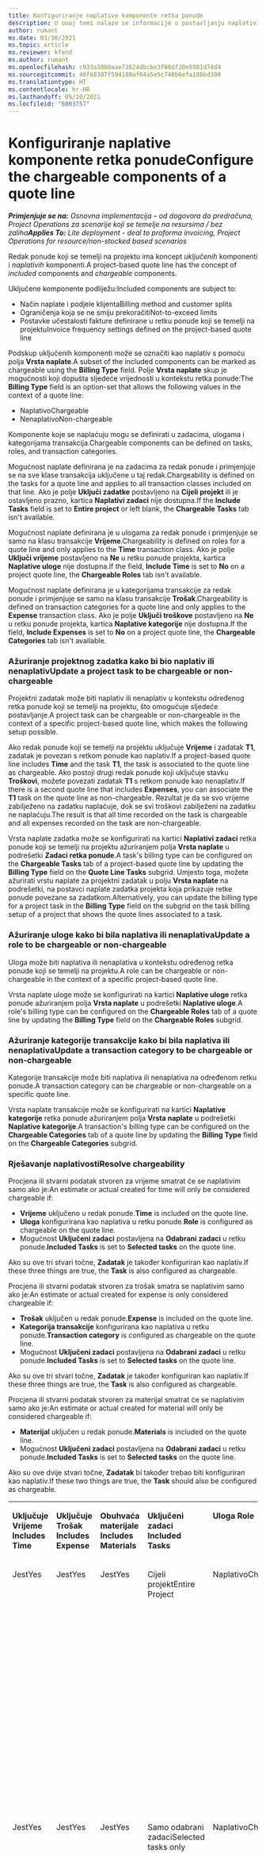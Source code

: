 ```yaml
---
title: Konfiguriranje naplative komponente retka ponude
description: U ovoj temi nalaze se informacije o postavljanju naplativih i nenaplativih komponenti na retku ponude koji se temelji na projektu.
author: rumant
ms.date: 03/30/2021
ms.topic: article
ms.reviewer: kfend
ms.author: rumant
ms.openlocfilehash: c933a3800aae72624dbcbe3f06df20e5981d74d4
ms.sourcegitcommit: 40f68387f594180af64a5e5c748b6efa188bd300
ms.translationtype: HT
ms.contentlocale: hr-HR
ms.lasthandoff: 05/10/2021
ms.locfileid: "6003757"
---
```

# <a name="configure-the-chargeable-components-of-a-quote-line"></a><span data-ttu-id="b0377-103">Konfiguriranje naplative komponente retka ponude</span><span class="sxs-lookup"><span data-stu-id="b0377-103">Configure the chargeable components of a quote line</span></span> 

<span data-ttu-id="b0377-104">_**Primjenjuje se na:** Osnovna implementacija – od dogovora do predračuna, Project Operations za scenarije koji se temelje na resursima / bez zaliha_</span><span class="sxs-lookup"><span data-stu-id="b0377-104">_**Applies To:** Lite deployment - deal to proforma invoicing, Project Operations for resource/non-stocked based scenarios_</span></span>

<span data-ttu-id="b0377-105">Redak ponude koji se temelji na projektu ima koncept *uključenih* komponenti i *naplativih* komponenti.</span><span class="sxs-lookup"><span data-stu-id="b0377-105">A project-based quote line has the concept of *included* components and *chargeable* components.</span></span>

<span data-ttu-id="b0377-106">Uključene komponente podliježu:</span><span class="sxs-lookup"><span data-stu-id="b0377-106">Included components are subject to:</span></span>

  - <span data-ttu-id="b0377-107">Način naplate i podjele klijenta</span><span class="sxs-lookup"><span data-stu-id="b0377-107">Billing method and customer splits</span></span>
  - <span data-ttu-id="b0377-108">Ograničenja koja se ne smiju prekoračiti</span><span class="sxs-lookup"><span data-stu-id="b0377-108">Not-to-exceed limits</span></span> 
  - <span data-ttu-id="b0377-109">Postavke učestalosti fakture definirane u retku ponude koji se temelji na projektu</span><span class="sxs-lookup"><span data-stu-id="b0377-109">Invoice frequency settings defined on the project-based quote line</span></span>

<span data-ttu-id="b0377-110">Podskup uključenih komponenti može se označiti kao naplativ s pomoću polja **Vrsta naplate**.</span><span class="sxs-lookup"><span data-stu-id="b0377-110">A subset of the included components can be marked as chargeable using the **Billing Type** field.</span></span> <span data-ttu-id="b0377-111">Polje **Vrsta naplate** skup je mogućnosti koji dopušta sljedeće vrijednosti u kontekstu retka ponude:</span><span class="sxs-lookup"><span data-stu-id="b0377-111">The **Billing Type** field is an option-set that allows the following values in the context of a quote line:</span></span>

  - <span data-ttu-id="b0377-112">Naplativo</span><span class="sxs-lookup"><span data-stu-id="b0377-112">Chargeable</span></span>
  - <span data-ttu-id="b0377-113">Nenaplativo</span><span class="sxs-lookup"><span data-stu-id="b0377-113">Non-chargeable</span></span>

<span data-ttu-id="b0377-114">Komponente koje se naplaćuju mogu se definirati u zadacima, ulogama i kategorijama transakcija.</span><span class="sxs-lookup"><span data-stu-id="b0377-114">Chargeable components can be defined on tasks, roles, and transaction categories.</span></span>

<span data-ttu-id="b0377-115">Mogućnost naplate definirana je na zadacima za redak ponude i primjenjuje se na sve klase transakcija uključene u taj redak.</span><span class="sxs-lookup"><span data-stu-id="b0377-115">Chargeability is defined on the tasks for a quote line and applies to all transaction classes included on that line.</span></span> <span data-ttu-id="b0377-116">Ako je polje **Uključi zadatke** postavljeno na **Cijeli projekt** ili je ostavljeno prazno, kartica **Naplativi zadaci** nije dostupna.</span><span class="sxs-lookup"><span data-stu-id="b0377-116">If the **Include Tasks** field is set to **Entire project** or left blank, the **Chargeable Tasks** tab isn't available.</span></span>

<span data-ttu-id="b0377-117">Mogućnost naplate definirana je u ulogama za redak ponude i primjenjuje se samo na klasu transakcije **Vrijeme**.</span><span class="sxs-lookup"><span data-stu-id="b0377-117">Chargeability is defined on roles for a quote line and only applies to the **Time** transaction class.</span></span> <span data-ttu-id="b0377-118">Ako je polje **Uključi vrijeme** postavljeno na **Ne** u retku ponude projekta, kartica **Naplative uloge** nije dostupna.</span><span class="sxs-lookup"><span data-stu-id="b0377-118">If the field, **Include Time** is set to **No** on a project quote line, the **Chargeable Roles** tab isn't available.</span></span>

<span data-ttu-id="b0377-119">Mogućnost naplate definirana je u kategorijama transakcije za redak ponude i primjenjuje se samo na klasu transakcije **Trošak**.</span><span class="sxs-lookup"><span data-stu-id="b0377-119">Chargeability is defined on transaction categories for a  quote line and only applies to the **Expense** transaction class.</span></span> <span data-ttu-id="b0377-120">Ako je polje **Uključi troškove** postavljeno na **Ne** u retku ponude projekta, kartica **Naplative kategorije** nije dostupna.</span><span class="sxs-lookup"><span data-stu-id="b0377-120">If the field, **Include Expenses** is set to **No** on a project quote line, the **Chargeable Categories** tab isn't available.</span></span>

### <a name="update-a-project-task-to-be-chargeable-or-non-chargeable"></a><span data-ttu-id="b0377-121">Ažuriranje projektnog zadatka kako bi bio naplativ ili nenaplativ</span><span class="sxs-lookup"><span data-stu-id="b0377-121">Update a project task to be chargeable or non-chargeable</span></span>

<span data-ttu-id="b0377-122">Projektni zadatak može biti naplativ ili nenaplativ u kontekstu određenog retka ponude koji se temelji na projektu, što omogućuje sljedeće postavljanje.</span><span class="sxs-lookup"><span data-stu-id="b0377-122">A project task can be chargeable or non-chargeable in the context of a specific project-based quote line, which makes the following setup possible.</span></span>

<span data-ttu-id="b0377-123">Ako redak ponude koji se temelji na projektu uključuje **Vrijeme** i zadatak **T1**, zadatak je povezan s retkom ponude kao naplativ.</span><span class="sxs-lookup"><span data-stu-id="b0377-123">If a project-based quote line includes **Time** and the task **T1**, the task is associated to the quote line as chargeable.</span></span> <span data-ttu-id="b0377-124">Ako postoji drugi redak ponude koji uključuje stavku **Troškovi**, možete povezati zadatak **T1** s retkom ponude kao nenaplativ.</span><span class="sxs-lookup"><span data-stu-id="b0377-124">If there is a second quote line that includes **Expenses**, you can associate the **T1** task on the quote line as non-chargeable.</span></span> <span data-ttu-id="b0377-125">Rezultat je da se svo vrijeme zabilježeno na zadatku naplaćuje, dok se svi troškovi zabilježeni na zadatku ne naplaćuju.</span><span class="sxs-lookup"><span data-stu-id="b0377-125">The result is that all time recorded on the task is chargeable and all expenses recorded on the task are non-chargeable.</span></span>

<span data-ttu-id="b0377-126">Vrsta naplate zadatka može se konfigurirati na kartici **Naplativi zadaci** retka ponude koji se temelji na projektu ažuriranjem polja **Vrsta naplate** u podrešetki **Zadaci retka ponude**.</span><span class="sxs-lookup"><span data-stu-id="b0377-126">A task's billing type can be configured on the **Chargeable Tasks** tab of a project-based quote line by updating the **Billing Type** field on the **Quote Line Tasks** subgrid.</span></span> <span data-ttu-id="b0377-127">Umjesto toga, možete ažurirati vrstu naplate za projektni zadatak u polju **Vrsta naplate** na podrešetki, na postavci naplate zadatka projekta koja prikazuje retke ponude povezane sa zadatkom.</span><span class="sxs-lookup"><span data-stu-id="b0377-127">Alternatively, you can update the billing type for a project task in the **Billing Type** field on the subgrid on the task billing setup of a project that shows the quote lines associated to a task.</span></span>

### <a name="update-a-role-to-be-chargeable-or-non-chargeable"></a><span data-ttu-id="b0377-128">Ažuriranje uloge kako bi bila naplativa ili nenaplativa</span><span class="sxs-lookup"><span data-stu-id="b0377-128">Update a role to be chargeable or non-chargeable</span></span>

<span data-ttu-id="b0377-129">Uloga može biti naplativa ili nenaplativa u kontekstu određenog retka ponude koji se temelji na projektu.</span><span class="sxs-lookup"><span data-stu-id="b0377-129">A role can be chargeable or non-chargeable in the context of a specific project-based quote line.</span></span>

<span data-ttu-id="b0377-130">Vrsta naplate uloge može se konfigurirati na kartici **Naplative uloge** retka ponude ažuriranjem polja **Vrsta naplate** u podrešetki **Naplative uloge**.</span><span class="sxs-lookup"><span data-stu-id="b0377-130">A role's billing type can be configured on the **Chargeable Roles** tab of a quote line by updating the **Billing Type** field on the **Chargeable Roles** subgrid.</span></span>

### <a name="update-a-transaction-category-to-be-chargeable-or-non-chargeable"></a><span data-ttu-id="b0377-131">Ažuriranje kategorije transakcije kako bi bila naplativa ili nenaplativa</span><span class="sxs-lookup"><span data-stu-id="b0377-131">Update a transaction category to be chargeable or non-chargeable</span></span>

<span data-ttu-id="b0377-132">Kategorije transakcije može biti naplativa ili nenaplativa na određenom retku ponude.</span><span class="sxs-lookup"><span data-stu-id="b0377-132">A transaction category can be chargeable or non-chargeable on a specific quote line.</span></span>

<span data-ttu-id="b0377-133">Vrsta naplate transakcije može se konfigurirati na kartici **Naplative kategorije** retka ponude ažuriranjem polja **Vrsta naplate** u podrešetki **Naplative kategorije**.</span><span class="sxs-lookup"><span data-stu-id="b0377-133">A transaction's billing type can be configured on the **Chargeable Categories** tab of a quote line by updating the **Billing Type** field on the **Chargeable Categories** subgrid.</span></span>

### <a name="resolve-chargeability"></a><span data-ttu-id="b0377-134">Rješavanje naplativosti</span><span class="sxs-lookup"><span data-stu-id="b0377-134">Resolve chargeability</span></span>
<span data-ttu-id="b0377-135">Procjena ili stvarni podatak stvoren za vrijeme smatrat će se naplativim samo ako je:</span><span class="sxs-lookup"><span data-stu-id="b0377-135">An estimate or actual created for time will only be considered chargeable if:</span></span>

   - <span data-ttu-id="b0377-136">**Vrijeme** uključeno u redak ponude.</span><span class="sxs-lookup"><span data-stu-id="b0377-136">**Time** is included on the quote line.</span></span>
   - <span data-ttu-id="b0377-137">**Uloga** konfigurirana kao naplativa u retku ponude.</span><span class="sxs-lookup"><span data-stu-id="b0377-137">**Role** is configured as chargeable on the quote line.</span></span>
   - <span data-ttu-id="b0377-138">Mogućnost **Uključeni zadaci** postavljena na **Odabrani zadaci** u retku ponude.</span><span class="sxs-lookup"><span data-stu-id="b0377-138">**Included Tasks** is set to **Selected tasks** on the quote line.</span></span> 

<span data-ttu-id="b0377-139">Ako su ove tri stvari točne, **Zadatak** je također konfiguriran kao naplativ.</span><span class="sxs-lookup"><span data-stu-id="b0377-139">If these three things are true, the **Task** is also configured as chargeable.</span></span> 

<span data-ttu-id="b0377-140">Procjena ili stvarni podatak stvoren za trošak smatra se naplativim samo ako je:</span><span class="sxs-lookup"><span data-stu-id="b0377-140">An estimate or actual created for expense is only considered chargeable if:</span></span> 

   - <span data-ttu-id="b0377-141">**Trošak** uključen u redak ponude.</span><span class="sxs-lookup"><span data-stu-id="b0377-141">**Expense** is included on the quote line.</span></span>
   - <span data-ttu-id="b0377-142">**Kategorija transakcije** konfigurirana kao naplativa u retku ponude.</span><span class="sxs-lookup"><span data-stu-id="b0377-142">**Transaction category** is configured as chargeable on the quote line.</span></span>
   - <span data-ttu-id="b0377-143">Mogućnost **Uključeni zadaci** postavljena na **Odabrani zadaci** u retku ponude.</span><span class="sxs-lookup"><span data-stu-id="b0377-143">**Included Tasks** is set to **Selected tasks** on the quote line.</span></span>

<span data-ttu-id="b0377-144">Ako su ove tri stvari točne, **Zadatak** je također konfiguriran kao naplativ.</span><span class="sxs-lookup"><span data-stu-id="b0377-144">If these three things are true, the **Task** is also configured as chargeable.</span></span> 

<span data-ttu-id="b0377-145">Procjena ili stvarni podatak stvoren za materijal smatrat će se naplativim samo ako je:</span><span class="sxs-lookup"><span data-stu-id="b0377-145">An estimate or actual created for material will only be considered chargeable if:</span></span>

   - <span data-ttu-id="b0377-146">**Materijal** uključen u redak ponude.</span><span class="sxs-lookup"><span data-stu-id="b0377-146">**Materials** is included on the quote line.</span></span>
   - <span data-ttu-id="b0377-147">Mogućnost **Uključeni zadaci** postavljena na **Odabrani zadaci** u retku ponude.</span><span class="sxs-lookup"><span data-stu-id="b0377-147">**Included Tasks** is set to **Selected tasks** on the quote line.</span></span>

<span data-ttu-id="b0377-148">Ako su ove dvije stvari točne, **Zadatak** bi također trebao biti konfiguriran kao naplativ.</span><span class="sxs-lookup"><span data-stu-id="b0377-148">If these two things are true, the **Task** should also be configured as chargeable.</span></span> 


<table border="0" cellspacing="0" cellpadding="0">
    <tbody>
        <tr>
            <td width="70" valign="top">
                <p><span data-ttu-id="b0377-149">
                    <strong>Uključuje Vrijeme</strong>
                </span><span class="sxs-lookup"><span data-stu-id="b0377-149">
                    <strong>Includes Time</strong>
                </span></span></p>
            </td>
            <td width="78" valign="top">
                <p><span data-ttu-id="b0377-150">
                    <strong>Uključuje Trošak</strong>
                    <strong></strong>
                </span><span class="sxs-lookup"><span data-stu-id="b0377-150">
                    <strong>Includes Expense</strong>
                    <strong></strong>
                </span></span></p>
            </td>
            <td width="63" valign="top">
                <p><span data-ttu-id="b0377-151">
                    <strong>Obuhvaća materijale</strong>
                    <strong></strong>
                </span><span class="sxs-lookup"><span data-stu-id="b0377-151">
                    <strong>Includes Materials</strong>
                    <strong></strong>
                </span></span></p>
            </td>
            <td width="75" valign="top">
                <p><span data-ttu-id="b0377-152">
                    <strong>Uključeni zadaci</strong>
                    <strong></strong>
                </span><span class="sxs-lookup"><span data-stu-id="b0377-152">
                    <strong>Included Tasks</strong>
                    <strong></strong>
                </span></span></p>
            </td>
            <td width="65" valign="top">
                <p><span data-ttu-id="b0377-153">
                    <strong>Uloga</strong>
                    <strong></strong>
                </span><span class="sxs-lookup"><span data-stu-id="b0377-153">
                    <strong>Role</strong>
                    <strong></strong>
                </span></span></p>
            </td>
            <td width="70" valign="top">
                <p><span data-ttu-id="b0377-154">
                    <strong>Kategorija</strong>
                    <strong></strong>
                </span><span class="sxs-lookup"><span data-stu-id="b0377-154">
                    <strong>Category</strong>
                    <strong></strong>
                </span></span></p>
            </td>
            <td width="65" valign="top">
                <p><span data-ttu-id="b0377-155">
                    <strong>Zadatak</strong>
                    <strong></strong>
                </span><span class="sxs-lookup"><span data-stu-id="b0377-155">
                    <strong>Task</strong>
                    <strong></strong>
                </span></span></p>
            </td>
            <td width="350" valign="top">
                <p><span data-ttu-id="b0377-156">
                    <strong>Učinak naplativosti</strong>
                </span><span class="sxs-lookup"><span data-stu-id="b0377-156">
                    <strong>Chargeability impact</strong>
                </span></span></p>
            </td>
        </tr>
        <tr>
            <td width="70" valign="top">
                <p>
<span data-ttu-id="b0377-157">Jest</span><span class="sxs-lookup"><span data-stu-id="b0377-157">Yes</span></span> </p>
            </td>
            <td width="78" valign="top">
                <p>
<span data-ttu-id="b0377-158">Jest</span><span class="sxs-lookup"><span data-stu-id="b0377-158">Yes</span></span> </p>
            </td>
            <td width="63" valign="top">
                <p>
<span data-ttu-id="b0377-159">Jest</span><span class="sxs-lookup"><span data-stu-id="b0377-159">Yes</span></span> </p>
            </td>
            <td width="75" valign="top">
                <p>
<span data-ttu-id="b0377-160">Cijeli projekt</span><span class="sxs-lookup"><span data-stu-id="b0377-160">Entire Project</span></span> </p>
            </td>
            <td width="65" valign="top">
                <p>
<span data-ttu-id="b0377-161">Naplativo</span><span class="sxs-lookup"><span data-stu-id="b0377-161">Chargeable</span></span> </p>
            </td>
            <td width="70" valign="top">
                <p>
<span data-ttu-id="b0377-162">Naplativo</span><span class="sxs-lookup"><span data-stu-id="b0377-162">Chargeable</span></span> </p>
            </td>
            <td width="65" valign="top">
                <p>
<span data-ttu-id="b0377-163">Nije moguće postaviti</span><span class="sxs-lookup"><span data-stu-id="b0377-163">Cannot be set</span></span> </p>
            </td>
            <td width="350" valign="top">
                <p>
<span data-ttu-id="b0377-164">Naplata za stvarno vrijeme: Naplativo</span><span class="sxs-lookup"><span data-stu-id="b0377-164">Billing on a time actual: Chargeable</span></span> </p>
                <p>
<span data-ttu-id="b0377-165">Vrsta naplate na stvarnom trošku: Naplativo</span><span class="sxs-lookup"><span data-stu-id="b0377-165">Billing type on expense actual: Chargeable</span></span> </p>
                <p>
<span data-ttu-id="b0377-166">Vrsta naplate stvarnog materijala: Naplativo</span><span class="sxs-lookup"><span data-stu-id="b0377-166">Billing type on material actual: Chargeable</span></span> </p>
            </td>
        </tr>
        <tr>
            <td width="70" valign="top">
                <p>
<span data-ttu-id="b0377-167">Jest</span><span class="sxs-lookup"><span data-stu-id="b0377-167">Yes</span></span> </p>
            </td>
            <td width="78" valign="top">
                <p>
<span data-ttu-id="b0377-168">Jest</span><span class="sxs-lookup"><span data-stu-id="b0377-168">Yes</span></span> </p>
            </td>
            <td width="63" valign="top">
                <p>
<span data-ttu-id="b0377-169">Jest</span><span class="sxs-lookup"><span data-stu-id="b0377-169">Yes</span></span> </p>
            </td>
            <td width="75" valign="top">
                <p>
<span data-ttu-id="b0377-170">Samo odabrani zadaci</span><span class="sxs-lookup"><span data-stu-id="b0377-170">Selected tasks only</span></span> </p>
            </td>
            <td width="65" valign="top">
                <p>
<span data-ttu-id="b0377-171">Naplativo</span><span class="sxs-lookup"><span data-stu-id="b0377-171">Chargeable</span></span> </p>
            </td>
            <td width="70" valign="top">
                <p>
<span data-ttu-id="b0377-172">Naplativo</span><span class="sxs-lookup"><span data-stu-id="b0377-172">Chargeable</span></span> </p>
            </td>
            <td width="65" valign="top">
                <p>
<span data-ttu-id="b0377-173">Naplativo</span><span class="sxs-lookup"><span data-stu-id="b0377-173">Chargeable</span></span> </p>
            </td>
            <td width="350" valign="top">
                <p>
<span data-ttu-id="b0377-174">Naplata za stvarno vrijeme: Naplativo</span><span class="sxs-lookup"><span data-stu-id="b0377-174">Billing on a time actual: Chargeable</span></span> </p>
                <p>
<span data-ttu-id="b0377-175">Vrsta naplate na stvarnom trošku: Naplativo</span><span class="sxs-lookup"><span data-stu-id="b0377-175">Billing type on expense actual: Chargeable</span></span> </p>
                <p>
<span data-ttu-id="b0377-176">Vrsta naplate stvarnog materijala: Naplativo</span><span class="sxs-lookup"><span data-stu-id="b0377-176">Billing type on material actual: Chargeable</span></span> </p>
            </td>
        </tr>
        <tr>
            <td width="70" valign="top">
                <p>
<span data-ttu-id="b0377-177">Jest</span><span class="sxs-lookup"><span data-stu-id="b0377-177">Yes</span></span> </p>
            </td>
            <td width="78" valign="top">
                <p>
<span data-ttu-id="b0377-178">Jest</span><span class="sxs-lookup"><span data-stu-id="b0377-178">Yes</span></span> </p>
            </td>
            <td width="63" valign="top">
                <p>
<span data-ttu-id="b0377-179">Jest</span><span class="sxs-lookup"><span data-stu-id="b0377-179">Yes</span></span> </p>
            </td>
            <td width="75" valign="top">
                <p>
<span data-ttu-id="b0377-180">Samo odabrani zadaci</span><span class="sxs-lookup"><span data-stu-id="b0377-180">Selected tasks only</span></span> </p>
            </td>
            <td width="65" valign="top">
                <p><span data-ttu-id="b0377-181">
                    <strong>Nenaplativo</strong>
                </span><span class="sxs-lookup"><span data-stu-id="b0377-181">
                    <strong>Non - Chargeable</strong>
                </span></span></p>
            </td>
            <td width="70" valign="top">
                <p>
<span data-ttu-id="b0377-182">Naplativo</span><span class="sxs-lookup"><span data-stu-id="b0377-182">Chargeable</span></span> </p>
            </td>
            <td width="65" valign="top">
                <p>
<span data-ttu-id="b0377-183">Naplativo</span><span class="sxs-lookup"><span data-stu-id="b0377-183">Chargeable</span></span> </p>
            </td>
            <td width="350" valign="top">
                <p>
<span data-ttu-id="b0377-184">Naplata stvarnog vremena: <strong>Nenaplativo</strong>
                </span><span class="sxs-lookup"><span data-stu-id="b0377-184">Billing on a time actual: <strong>Non-Chargeable</strong>
                </span></span></p>
                <p>
<span data-ttu-id="b0377-185">Vrsta naplate na stvarnom trošku: Naplativo</span><span class="sxs-lookup"><span data-stu-id="b0377-185">Billing type on expense actual: Chargeable</span></span> </p>
                <p>
<span data-ttu-id="b0377-186">Vrsta naplate stvarnog materijala: Naplativo</span><span class="sxs-lookup"><span data-stu-id="b0377-186">Billing type on material actual: Chargeable</span></span> </p>
            </td>
        </tr>
        <tr>
            <td width="70" valign="top">
                <p>
<span data-ttu-id="b0377-187">Jest</span><span class="sxs-lookup"><span data-stu-id="b0377-187">Yes</span></span> </p>
            </td>
            <td width="78" valign="top">
                <p>
<span data-ttu-id="b0377-188">Jest</span><span class="sxs-lookup"><span data-stu-id="b0377-188">Yes</span></span> </p>
            </td>
            <td width="63" valign="top">
                <p>
<span data-ttu-id="b0377-189">Jest</span><span class="sxs-lookup"><span data-stu-id="b0377-189">Yes</span></span> </p>
            </td>
            <td width="75" valign="top">
                <p>
<span data-ttu-id="b0377-190">Samo odabrani zadaci</span><span class="sxs-lookup"><span data-stu-id="b0377-190">Selected tasks only</span></span> </p>
            </td>
            <td width="65" valign="top">
                <p>
<span data-ttu-id="b0377-191">Naplativo</span><span class="sxs-lookup"><span data-stu-id="b0377-191">Chargeable</span></span> </p>
            </td>
            <td width="70" valign="top">
                <p>
<span data-ttu-id="b0377-192">Naplativo</span><span class="sxs-lookup"><span data-stu-id="b0377-192">Chargeable</span></span> </p>
            </td>
            <td width="65" valign="top">
                <p><span data-ttu-id="b0377-193">
                    <strong>Nenaplativo</strong>
                </span><span class="sxs-lookup"><span data-stu-id="b0377-193">
                    <strong>Non-Chargeable</strong>
                </span></span></p>
            </td>
            <td width="350" valign="top">
                <p>
<span data-ttu-id="b0377-194">Naplata stvarnog vremena: <strong>Nenaplativo</strong>
                </span><span class="sxs-lookup"><span data-stu-id="b0377-194">Billing on a time actual: <strong>Non-Chargeable</strong>
                </span></span></p>
                <p>
<span data-ttu-id="b0377-195">Vrsta naplate stvarnog troška: <strong>Nenaplativo</strong>
                </span><span class="sxs-lookup"><span data-stu-id="b0377-195">Billing type on expense actual: <strong>Non-Chargeable</strong>
                </span></span></p>
                <p>
<span data-ttu-id="b0377-196">Vrsta naplate stvarnog materijala: <strong>Nenaplativo</strong>
                </span><span class="sxs-lookup"><span data-stu-id="b0377-196">Billing type on material actual: <strong>Non-Chargeable</strong>
                </span></span></p>
            </td>
        </tr>
        <tr>
            <td width="70" valign="top">
                <p>
<span data-ttu-id="b0377-197">Jest</span><span class="sxs-lookup"><span data-stu-id="b0377-197">Yes</span></span> </p>
            </td>
            <td width="78" valign="top">
                <p>
<span data-ttu-id="b0377-198">Jest</span><span class="sxs-lookup"><span data-stu-id="b0377-198">Yes</span></span> </p>
            </td>
            <td width="63" valign="top">
                <p>
<span data-ttu-id="b0377-199">Jest</span><span class="sxs-lookup"><span data-stu-id="b0377-199">Yes</span></span> </p>
            </td>
            <td width="75" valign="top">
                <p>
<span data-ttu-id="b0377-200">Samo odabrani zadaci</span><span class="sxs-lookup"><span data-stu-id="b0377-200">Selected tasks only</span></span> </p>
            </td>
            <td width="65" valign="top">
                <p><span data-ttu-id="b0377-201">
                    <strong>Nenaplativo</strong>
                </span><span class="sxs-lookup"><span data-stu-id="b0377-201">
                    <strong>Non-Chargeable</strong>
                </span></span></p>
            </td>
            <td width="70" valign="top">
                <p>
<span data-ttu-id="b0377-202">Naplativo</span><span class="sxs-lookup"><span data-stu-id="b0377-202">Chargeable</span></span> </p>
            </td>
            <td width="65" valign="top">
                <p><span data-ttu-id="b0377-203">
                    <strong>Nenaplativo</strong>
                </span><span class="sxs-lookup"><span data-stu-id="b0377-203">
                    <strong>Non- Chargeable</strong>
                </span></span></p>
            </td>
            <td width="350" valign="top">
                <p>
<span data-ttu-id="b0377-204">Naplata stvarnog vremena: <strong>Nenaplativo</strong>
                </span><span class="sxs-lookup"><span data-stu-id="b0377-204">Billing on a time actual: <strong>Non-Chargeable</strong>
                </span></span></p>
                <p>
<span data-ttu-id="b0377-205">Vrsta naplate stvarnog troška: <strong>Nenaplativo</strong>
                </span><span class="sxs-lookup"><span data-stu-id="b0377-205">Billing type on expense actual: <strong>Non-Chargeable</strong>
                </span></span></p>
                <p>
<span data-ttu-id="b0377-206">Vrsta naplate stvarnog materijala: <strong> Nenaplativo</strong>
                </span><span class="sxs-lookup"><span data-stu-id="b0377-206">Billing type on material actual: <strong> Non-Chargeable</strong>
                </span></span></p>
            </td>
        </tr>
        <tr>
            <td width="70" valign="top">
                <p>
<span data-ttu-id="b0377-207">Jest</span><span class="sxs-lookup"><span data-stu-id="b0377-207">Yes</span></span> </p>
            </td>
            <td width="78" valign="top">
                <p>
<span data-ttu-id="b0377-208">Jest</span><span class="sxs-lookup"><span data-stu-id="b0377-208">Yes</span></span> </p>
            </td>
            <td width="63" valign="top">
                <p>
<span data-ttu-id="b0377-209">Jest</span><span class="sxs-lookup"><span data-stu-id="b0377-209">Yes</span></span> </p>
            </td>
            <td width="75" valign="top">
                <p>
<span data-ttu-id="b0377-210">Samo odabrani zadaci</span><span class="sxs-lookup"><span data-stu-id="b0377-210">Selected tasks only</span></span> </p>
            </td>
            <td width="65" valign="top">
                <p><span data-ttu-id="b0377-211">
                    <strong>Nenaplativo</strong>
                </span><span class="sxs-lookup"><span data-stu-id="b0377-211">
                    <strong>Non-Chargeable</strong>
                </span></span></p>
            </td>
            <td width="70" valign="top">
                <p><span data-ttu-id="b0377-212">
                    <strong>Nenaplativo</strong>
                </span><span class="sxs-lookup"><span data-stu-id="b0377-212">
                    <strong>Non-Chargeable</strong>
                </span></span></p>
            </td>
            <td width="65" valign="top">
                <p>
<span data-ttu-id="b0377-213">Naplativo</span><span class="sxs-lookup"><span data-stu-id="b0377-213">Chargeable</span></span> </p>
            </td>
            <td width="350" valign="top">
                <p>
<span data-ttu-id="b0377-214">Naplata stvarnog vremena: <strong>Nenaplativo</strong>
                </span><span class="sxs-lookup"><span data-stu-id="b0377-214">Billing on a time actual: <strong>Non-Chargeable</strong>
                </span></span></p>
                <p>
<span data-ttu-id="b0377-215">Vrsta naplate stvarnog troška: <strong>Nenaplativo</strong>
                </span><span class="sxs-lookup"><span data-stu-id="b0377-215">Billing type on expense actual: <strong> Non-Chargeable</strong>
                </span></span></p>
                <p>
<span data-ttu-id="b0377-216">Vrsta naplate stvarnog materijala: Naplativo</span><span class="sxs-lookup"><span data-stu-id="b0377-216">Billing type on material actual: Chargeable</span></span> </p>
            </td>
        </tr>
        <tr>
            <td width="70" valign="top">
                <p><span data-ttu-id="b0377-217">
                    <strong>No</strong>
                </span><span class="sxs-lookup"><span data-stu-id="b0377-217">
                    <strong>No</strong>
                </span></span></p>
            </td>
            <td width="78" valign="top">
                <p>
<span data-ttu-id="b0377-218">Jest</span><span class="sxs-lookup"><span data-stu-id="b0377-218">Yes</span></span> </p>
            </td>
            <td width="63" valign="top">
                <p>
<span data-ttu-id="b0377-219">Jest</span><span class="sxs-lookup"><span data-stu-id="b0377-219">Yes</span></span> </p>
            </td>
            <td width="75" valign="top">
                <p>
<span data-ttu-id="b0377-220">Cijeli projekt</span><span class="sxs-lookup"><span data-stu-id="b0377-220">Entire Project</span></span> </p>
            </td>
            <td width="65" valign="top">
                <p>
<span data-ttu-id="b0377-221">Nije moguće postaviti</span><span class="sxs-lookup"><span data-stu-id="b0377-221">Cannot be set</span></span> </p>
            </td>
            <td width="70" valign="top">
                <p><span data-ttu-id="b0377-222">
                    <strong>Naplativo</strong>
                </span><span class="sxs-lookup"><span data-stu-id="b0377-222">
                    <strong>Chargeable</strong>
                </span></span></p>
            </td>
            <td width="65" valign="top">
                <p>
<span data-ttu-id="b0377-223">Nije moguće postaviti</span><span class="sxs-lookup"><span data-stu-id="b0377-223">Cannot be set</span></span> </p>
            </td>
            <td width="350" valign="top">
                <p>
<span data-ttu-id="b0377-224">Naplata stvarnog vremena: <strong>Nenaplativo</strong>
                </span><span class="sxs-lookup"><span data-stu-id="b0377-224">Billing on a time actual: <strong>Not available</strong>
                </span></span></p>
                <p>
<span data-ttu-id="b0377-225">Vrsta naplate na stvarnom trošku: Naplativo</span><span class="sxs-lookup"><span data-stu-id="b0377-225">Billing type on expense actual: Chargeable</span></span> </p>
                <p>
<span data-ttu-id="b0377-226">Vrsta naplate stvarnog materijala: Naplativo</span><span class="sxs-lookup"><span data-stu-id="b0377-226">Billing type on material actual: Chargeable</span></span> </p>
            </td>
        </tr>
        <tr>
            <td width="70" valign="top">
                <p><span data-ttu-id="b0377-227">
                    <strong>No</strong>
                </span><span class="sxs-lookup"><span data-stu-id="b0377-227">
                    <strong>No</strong>
                </span></span></p>
            </td>
            <td width="78" valign="top">
                <p>
<span data-ttu-id="b0377-228">Jest</span><span class="sxs-lookup"><span data-stu-id="b0377-228">Yes</span></span> </p>
            </td>
            <td width="63" valign="top">
                <p>
<span data-ttu-id="b0377-229">Jest</span><span class="sxs-lookup"><span data-stu-id="b0377-229">Yes</span></span> </p>
            </td>
            <td width="75" valign="top">
                <p>
<span data-ttu-id="b0377-230">Cijeli projekt</span><span class="sxs-lookup"><span data-stu-id="b0377-230">Entire Project</span></span> </p>
            </td>
            <td width="65" valign="top">
                <p>
<span data-ttu-id="b0377-231">Nije moguće postaviti</span><span class="sxs-lookup"><span data-stu-id="b0377-231">Cannot be set</span></span> </p>
            </td>
            <td width="70" valign="top">
                <p><span data-ttu-id="b0377-232">
                    <strong>Nenaplativo</strong>
                </span><span class="sxs-lookup"><span data-stu-id="b0377-232">
                    <strong>Non-Chargeable</strong>
                </span></span></p>
            </td>
            <td width="65" valign="top">
                <p>
<span data-ttu-id="b0377-233">Nije moguće postaviti</span><span class="sxs-lookup"><span data-stu-id="b0377-233">Cannot be set</span></span> </p>
            </td>
            <td width="350" valign="top">
                <p>
<span data-ttu-id="b0377-234">Naplata stvarnog vremena: <strong>Nenaplativo</strong>
                </span><span class="sxs-lookup"><span data-stu-id="b0377-234">Billing on a time actual: <strong>Not available</strong>
                </span></span></p>
                <p>
<span data-ttu-id="b0377-235">Vrsta naplate stvarnog troška: <strong> Nenaplativo</strong>
                </span><span class="sxs-lookup"><span data-stu-id="b0377-235">Billing type on expense actual: <strong> Non-chargeable</strong>
                </span></span></p>
                <p>
<span data-ttu-id="b0377-236">Vrsta naplate stvarnog materijala: Naplativo</span><span class="sxs-lookup"><span data-stu-id="b0377-236">Billing type on material actual: Chargeable</span></span> </p>
            </td>
        </tr>
        <tr>
            <td width="70" valign="top">
                <p>
<span data-ttu-id="b0377-237">Jest</span><span class="sxs-lookup"><span data-stu-id="b0377-237">Yes</span></span> </p>
            </td>
            <td width="78" valign="top">
                <p><span data-ttu-id="b0377-238">
                    <strong>No</strong>
                </span><span class="sxs-lookup"><span data-stu-id="b0377-238">
                    <strong>No</strong>
                </span></span></p>
            </td>
            <td width="63" valign="top">
                <p>
<span data-ttu-id="b0377-239">Jest</span><span class="sxs-lookup"><span data-stu-id="b0377-239">Yes</span></span> </p>
            </td>
            <td width="75" valign="top">
                <p>
<span data-ttu-id="b0377-240">Cijeli projekt</span><span class="sxs-lookup"><span data-stu-id="b0377-240">Entire Project</span></span> </p>
            </td>
            <td width="65" valign="top">
                <p>
<span data-ttu-id="b0377-241">Naplativo</span><span class="sxs-lookup"><span data-stu-id="b0377-241">Chargeable</span></span> </p>
            </td>
            <td width="70" valign="top">
                <p>
<span data-ttu-id="b0377-242">Nije moguće postaviti</span><span class="sxs-lookup"><span data-stu-id="b0377-242">Cannot be set</span></span> </p>
            </td>
            <td width="65" valign="top">
                <p>
<span data-ttu-id="b0377-243">Nije moguće postaviti</span><span class="sxs-lookup"><span data-stu-id="b0377-243">Cannot be set</span></span> </p>
            </td>
            <td width="350" valign="top">
                <p>
<span data-ttu-id="b0377-244">Naplata za stvarno vrijeme: Naplativo</span><span class="sxs-lookup"><span data-stu-id="b0377-244">Billing on a time actual: Chargeable</span></span> </p>
                <p>
<span data-ttu-id="b0377-245">Vrsta naplate stvarnog troška:<strong> Nenaplativo</strong>
                </span><span class="sxs-lookup"><span data-stu-id="b0377-245">Billing type on expense actual:<strong> Not available</strong>
                </span></span></p>
                <p>
<span data-ttu-id="b0377-246">Vrsta naplate stvarnog materijala: Naplativo</span><span class="sxs-lookup"><span data-stu-id="b0377-246">Billing type on material actual: Chargeable</span></span> </p>
            </td>
        </tr>
        <tr>
            <td width="70" valign="top">
                <p>
<span data-ttu-id="b0377-247">Jest</span><span class="sxs-lookup"><span data-stu-id="b0377-247">Yes</span></span> </p>
            </td>
            <td width="78" valign="top">
                <p><span data-ttu-id="b0377-248">
                    <strong>No</strong>
                </span><span class="sxs-lookup"><span data-stu-id="b0377-248">
                    <strong>No</strong>
                </span></span></p>
            </td>
            <td width="63" valign="top">
                <p>
<span data-ttu-id="b0377-249">Jest</span><span class="sxs-lookup"><span data-stu-id="b0377-249">Yes</span></span> </p>
            </td>
            <td width="75" valign="top">
                <p>
<span data-ttu-id="b0377-250">Cijeli projekt</span><span class="sxs-lookup"><span data-stu-id="b0377-250">Entire Project</span></span> </p>
            </td>
            <td width="65" valign="top">
                <p><span data-ttu-id="b0377-251">
                    <strong>Nenaplativo</strong>
                </span><span class="sxs-lookup"><span data-stu-id="b0377-251">
                    <strong>Non-Chargeable</strong>
                </span></span></p>
            </td>
            <td width="70" valign="top">
                <p>
<span data-ttu-id="b0377-252">Nije moguće postaviti</span><span class="sxs-lookup"><span data-stu-id="b0377-252">Cannot be set</span></span> </p>
            </td>
            <td width="65" valign="top">
                <p>
<span data-ttu-id="b0377-253">Nije moguće postaviti</span><span class="sxs-lookup"><span data-stu-id="b0377-253">Cannot be set</span></span> </p>
            </td>
            <td width="350" valign="top">
                <p>
<span data-ttu-id="b0377-254">Naplata stvarnog vremena: <strong>Nenaplativo </strong>
                </span><span class="sxs-lookup"><span data-stu-id="b0377-254">Billing on a time actual: <strong>Non-chargeable </strong>
                </span></span></p>
                <p>
<span data-ttu-id="b0377-255">Vrsta naplate stvarnog troška:<strong> Nenaplativo</strong>
                </span><span class="sxs-lookup"><span data-stu-id="b0377-255">Billing type on expense actual:<strong> Not available</strong>
                </span></span></p>
                <p>
<span data-ttu-id="b0377-256">Vrsta naplate stvarnog materijala: Naplativo</span><span class="sxs-lookup"><span data-stu-id="b0377-256">Billing type on material actual: Chargeable</span></span> </p>
            </td>
        </tr>
        <tr>
            <td width="70" valign="top">
                <p>
<span data-ttu-id="b0377-257">Jest</span><span class="sxs-lookup"><span data-stu-id="b0377-257">Yes</span></span> </p>
            </td>
            <td width="78" valign="top">
                <p>
<span data-ttu-id="b0377-258">Jest</span><span class="sxs-lookup"><span data-stu-id="b0377-258">Yes</span></span> </p>
            </td>
            <td width="63" valign="top">
                <p><span data-ttu-id="b0377-259">
                    <strong>No</strong>
                </span><span class="sxs-lookup"><span data-stu-id="b0377-259">
                    <strong>No</strong>
                </span></span></p>
            </td>
            <td width="75" valign="top">
                <p>
<span data-ttu-id="b0377-260">Cijeli projekt</span><span class="sxs-lookup"><span data-stu-id="b0377-260">Entire Project</span></span> </p>
            </td>
            <td width="65" valign="top">
                <p>
<span data-ttu-id="b0377-261">Naplativo</span><span class="sxs-lookup"><span data-stu-id="b0377-261">Chargeable</span></span> </p>
            </td>
            <td width="70" valign="top">
                <p>
<span data-ttu-id="b0377-262">Naplativo</span><span class="sxs-lookup"><span data-stu-id="b0377-262">Chargeable</span></span> </p>
            </td>
            <td width="65" valign="top">
                <p>
<span data-ttu-id="b0377-263">Nije moguće postaviti</span><span class="sxs-lookup"><span data-stu-id="b0377-263">Cannot be set</span></span> </p>
            </td>
            <td width="350" valign="top">
                <p>
<span data-ttu-id="b0377-264">Naplata za stvarno vrijeme: Naplativo</span><span class="sxs-lookup"><span data-stu-id="b0377-264">Billing on a time actual: Chargeable</span></span> </p>
                <p>
<span data-ttu-id="b0377-265">Vrsta naplate na stvarnom trošku: Naplativo</span><span class="sxs-lookup"><span data-stu-id="b0377-265">Billing type on expense actual: Chargeable</span></span> </p>
                <p>
<span data-ttu-id="b0377-266">Vrsta naplate stvarnog materijala: <strong> Nenaplativo</strong>
                </span><span class="sxs-lookup"><span data-stu-id="b0377-266">Billing type on material actual: <strong> Not available</strong>
                </span></span></p>
            </td>
        </tr>
        <tr>
            <td width="70" valign="top">
                <p>
<span data-ttu-id="b0377-267">Jest</span><span class="sxs-lookup"><span data-stu-id="b0377-267">Yes</span></span> </p>
            </td>
            <td width="78" valign="top">
                <p>
<span data-ttu-id="b0377-268">Jest</span><span class="sxs-lookup"><span data-stu-id="b0377-268">Yes</span></span> </p>
            </td>
            <td width="63" valign="top">
                <p><span data-ttu-id="b0377-269">
                    <strong>No</strong>
                </span><span class="sxs-lookup"><span data-stu-id="b0377-269">
                    <strong>No</strong>
                </span></span></p>
            </td>
            <td width="75" valign="top">
                <p>
<span data-ttu-id="b0377-270">Cijeli projekt</span><span class="sxs-lookup"><span data-stu-id="b0377-270">Entire Project</span></span> </p>
            </td>
            <td width="65" valign="top">
                <p><span data-ttu-id="b0377-271">
                    <strong>Nenaplativo</strong>
                </span><span class="sxs-lookup"><span data-stu-id="b0377-271">
                    <strong>Non-Chargeable</strong>
                </span></span></p>
            </td>
            <td width="70" valign="top">
                <p><span data-ttu-id="b0377-272">
                    <strong>Nenaplativo</strong>
                </span><span class="sxs-lookup"><span data-stu-id="b0377-272">
                    <strong>Non-chargeable</strong>
                </span></span></p>
            </td>
            <td width="65" valign="top">
                <p>
<span data-ttu-id="b0377-273">Nije moguće postaviti</span><span class="sxs-lookup"><span data-stu-id="b0377-273">Cannot be set</span></span> </p>
            </td>
            <td width="350" valign="top">
                <p>
<span data-ttu-id="b0377-274">Naplata stvarnog vremena: <strong>Nenaplativo </strong>
                </span><span class="sxs-lookup"><span data-stu-id="b0377-274">Billing on a time actual: <strong>Non-chargeable </strong>
                </span></span></p>
                <p>
<span data-ttu-id="b0377-275">Vrsta naplate stvarnog troška: <strong> Nenaplativo</strong>
                </span><span class="sxs-lookup"><span data-stu-id="b0377-275">Billing type on expense actual:<strong> Non-chargeable </strong>
                </span></span></p>
                <p>
<span data-ttu-id="b0377-276">Vrsta naplate stvarnog materijala: <strong> Nenaplativo</strong>
                </span><span class="sxs-lookup"><span data-stu-id="b0377-276">Billing type on material actual:<strong> Not available</strong>
                </span></span></p>
            </td>
        </tr>
    </tbody>
</table>



[!INCLUDE[footer-include](../../includes/footer-banner.md)]

